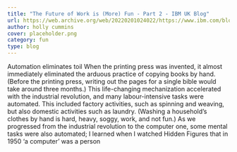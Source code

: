 ```yaml
---
title: "The Future of Work is (More) Fun - Part 2 - IBM UK Blog"
url: https://web.archive.org/web/20220201024022/https://www.ibm.com/blogs/think/uk-en/the-future-of-work-is-more-fun-part-2/
author: holly cummins
cover: placeholder.png
category: fun
type: blog
---
```


Automation eliminates toil When the printing press was invented, it almost immediately eliminated the arduous practice of copying books by hand. (Before the printing press, writing out the pages for a single bible would take around three months.) This life-changing mechanization accelerated with the industrial revolution, and many labour-intensive tasks were automated. This included factory activities, such as spinning and weaving, but also domestic activities such as laundry. (Washing a household’s clothes by hand is hard, heavy, soggy, work, and not fun.) As we progressed from the industrial revolution to the computer one, some mental tasks were also automated; I learned when I watched Hidden Figures that in 1950 ‘a computer’ was a person
